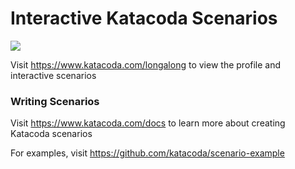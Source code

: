 # Interactive Katacoda Scenarios

[![](http://shields.katacoda.com/katacoda/longalong/count.svg)](https://www.katacoda.com/longalong "Get your profile on Katacoda.com")

Visit https://www.katacoda.com/longalong to view the profile and interactive scenarios

### Writing Scenarios
Visit https://www.katacoda.com/docs to learn more about creating Katacoda scenarios

For examples, visit https://github.com/katacoda/scenario-example
